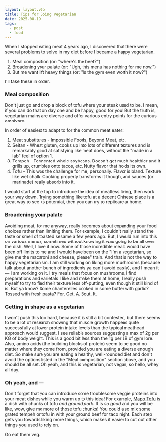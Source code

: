 ```yaml
---
layout: layout.vto
title: Tips for Going Vegetarian
date: 2025-08-19
tags:
  - post
  - food
---
```


When I stopped eating meat 4 years ago, I discovered that there were several problems to solve in my diet before I became a happy vegetarian.

1. Meal composition (or: "where's the beef?")
2. Broadening your palate (or: "Ugh, this menu has nothing for me now.")
3. But me want lift heavy things (or: "Is the gym even worth it now?")

I'll take these in order.

### Meal composition

Don't just go and drop a block of tofu where your steak used to be. I mean, if you can do that on day one and be happy, good for you! But the truth is, vegetarian mains are diverse and offer various entry points for the curious omnivore.

In order of easiest to adapt to for the common meat eater:
1. Meat substitutes - Impossible Foods, Beyond Meat, etc.
2. Seitan - Wheat gluten, cooks up into lots of different textures and is remarkably good at satisfying like meat does, without the "made in a lab" feel of option 1.
3. Tempeh - Fermented whole soybeans. Doesn't get much healthier and it grills up, crumbles onto tacos, etc. Nutty flavor that holds its own.
4. Tofu - This was the challenge for me, personally. Flavor is bland. Texture like wet chalk. Cooking properly transforms it though, and sauces (or marinade) really absorb into it.

I would start at the top to introduce the idea of meatless living, then work your way down. Trying something like tofu at a decent Chinese place is a great way to see its potential, then you can try to replicate at home.

### Broadening your palate

Avoiding meat, for me anyway, really becomes about expanding your food choices rather than limiting them. For example, I couldn't really stand the taste or smell of toasted sesame a few years ago. But, I would run into this on various menus, sometimes without knowing it was going to be all over the dish. Well, I love it now. Some of those incredible meals would have been off limits to me and I would have been on the "I'm a vegetarian, so give me the macaroni and cheese, please" train. And that is not the way to happy vegetarianism. I am still working on liking more mushrooms (because talk about another bunch of ingredients ya can't avoid easily), and I mean it — I am working on it. I try meals that focus on mushrooms, I find preparations and varietals I like and make them at home, I really push myself to try to find their texture less off-putting, even though it still kind of is. But ya know? Some chanterelles cooked in some butter with garlic? Tossed with fresh pasta? For. Get. A. Bout. It.

### Getting in shape as a vegetarian

I won't push this too hard, because it is still a bit contested, but there seems to be a lot of research showing that muscle growth happens quite successfully at lower protein intake levels than the typical meathead approach would suggest. I see reliable sources suggesting a max of 2g per KG of body weight. This is a good bit less than the 1g per LB of gym lore. Also, amino acids (the building blocks of protein) seem to be good no matter where they come from, provided you are eating a diverse enough diet. So make sure you are eating a healthy, well-rounded diet and don't avoid the options listed in the "Meal composition" section above, and you should be all set. Oh yeah, and this is vegetarian, not vegan, so hello, whey all day.

### Oh yeah, and —

Don't forget that you can introduce some troublesome veggie proteins into your meat dishes while you warm up to this idea! For example, [Mapo Tofu](https://thewoksoflife.com/ma-po-tofu-real-deal/) is a dish with chunks of tofu *and ground pork*. It is *so good* and you will be like, wow, give me more of those tofu chunks! You could also mix some grated tempeh or tofu in with your ground beef for taco night. Each step gets you towards liking more things, which makes it easier to cut out other things you used to rely on.

Go eat them veg.

